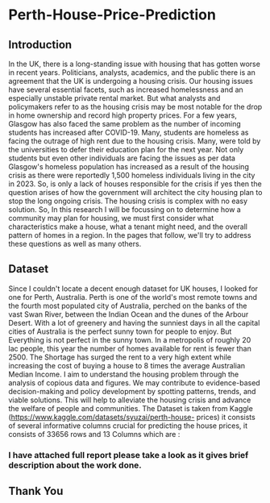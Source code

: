 # Perth-House-Price-Prediction
## Introduction 
In the UK, there is a long-standing issue with housing that has gotten worse in recent years. Politicians, analysts, academics, and the public there is an agreement that the UK is undergoing a housing crisis. Our housing issues have several essential facets, such as increased homelessness and an especially unstable private rental market. But what analysts and policymakers refer to as the housing crisis may be most notable for the drop in home ownership and record high property prices. For a few years, Glasgow has also faced the same problem as the number of incoming students has increased after COVID-19. Many, students are homeless as facing the outrage of high rent due to the housing crisis. Many, were told by the universities to defer their education plan for the next year. Not only students but even other individuals are facing the issues as per data Glasgow's homeless population has increased as a result of the housing crisis as there were reportedly 1,500 homeless individuals living in the city in 2023. So, is only a lack of houses responsible for the crisis if yes then the question arises of how the government will architect the city housing plan to stop the long ongoing crisis. The housing crisis is complex with no easy solution. So, In this research I will be focussing on to determine how a community may plan for housing, we must first consider what characteristics make a house, what a tenant might need, and the overall pattern of homes in 
a region. In the pages that follow, we'll try to address these questions as well as many others.

## Dataset
Since I couldn't locate a decent enough dataset for UK houses, I looked for one for Perth, Australia. Perth is one of the world's most remote towns and the fourth most populated city of Australia, perched on the banks of the vast Swan River, between the Indian Ocean and the dunes of the Arbour Desert. With a lot of greenery and having the sunniest days in all the capital cities of Australia is the perfect sunny town for people to enjoy. But Everything is not perfect in the sunny town. In a metropolis of roughly 20 lac people, this year the number of homes available for rent is fewer than 2500. The Shortage has surged the rent to a very high extent while increasing the cost of buying a house to 8 times the average Australian Median Income. I aim to understand the housing problem through the analysis of copious data and figures. We may contribute to evidence-based decision-making and policy development by spotting patterns, trends, and viable solutions. This will help to alleviate the housing crisis and advance the welfare of people and communities.
The Dataset is taken from Kaggle (https://www.kaggle.com/datasets/syuzai/perth-house- prices) it consists of several informative columns crucial for predicting the house prices, it consists of 33656 rows and 13 Columns which are :

### I have attached full report please take a look as it gives brief description about the work done.

## Thank You
